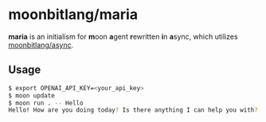 # moonbitlang/maria

**maria** is an initialism for **m**oon **a**gent **r**ewritten **i**n **a**sync, which utilizes [moonbitlang/async](https://github.com/moonbitlang/async).

## Usage

```bash
$ export OPENAI_API_KEY=<your_api_key>
$ moon update
$ moon run . -- Hello
Hello! How are you doing today? Is there anything I can help you with?
```
